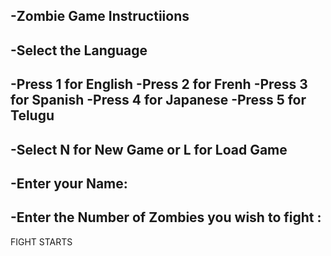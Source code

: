 -Zombie Game Instructiions
------------------------
-Select the Language
------------------------
-Press 1 for English
-Press 2 for Frenh
-Press 3 for Spanish
-Press 4 for Japanese
-Press 5 for Telugu
-------------------------
-Select N for New Game or L for Load Game
-------------------------
-Enter your Name:
------------------------
-Enter the Number of Zombies you wish to fight :
--------------------------

FIGHT STARTS
